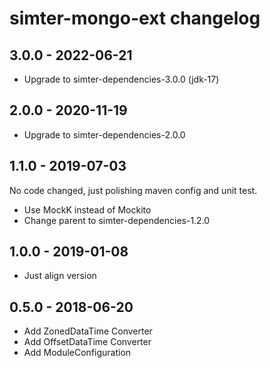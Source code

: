 # simter-mongo-ext changelog

## 3.0.0 - 2022-06-21

- Upgrade to simter-dependencies-3.0.0 (jdk-17)

## 2.0.0 - 2020-11-19

- Upgrade to simter-dependencies-2.0.0

## 1.1.0 - 2019-07-03

No code changed, just polishing maven config and unit test.

- Use MockK instead of Mockito
- Change parent to simter-dependencies-1.2.0

## 1.0.0 - 2019-01-08

- Just align version

## 0.5.0 - 2018-06-20

- Add ZonedDataTime Converter
- Add OffsetDataTime Converter
- Add ModuleConfiguration